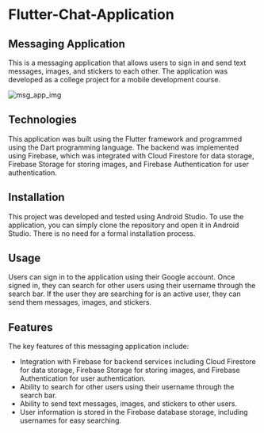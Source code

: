# Flutter-Chat-Application

## Messaging Application
This is a messaging application that allows users to sign in and send text messages, images, and stickers to each other. The application was developed as a college project for a mobile development course.

![msg_app_img](https://user-images.githubusercontent.com/60373527/233496332-4c81260d-d82c-40c2-a1ae-dcca48215d1f.PNG)

## Technologies
This application was built using the Flutter framework and programmed using the Dart programming language. The backend was implemented using Firebase, which was integrated with Cloud Firestore for data storage, Firebase Storage for storing images, and Firebase Authentication for user authentication.

## Installation
This project was developed and tested using Android Studio. To use the application, you can simply clone the repository and open it in Android Studio. There is no need for a formal installation process.

## Usage
Users can sign in to the application using their Google account. Once signed in, they can search for other users using their username through the search bar. If the user they are searching for is an active user, they can send them messages, images, and stickers.

## Features
The key features of this messaging application include:

- Integration with Firebase for backend services including Cloud Firestore for data storage, Firebase Storage for storing images, and Firebase Authentication for user authentication.
- Ability to search for other users using their username through the search bar.
- Ability to send text messages, images, and stickers to other users.
- User information is stored in the Firebase database storage, including usernames for easy searching.
